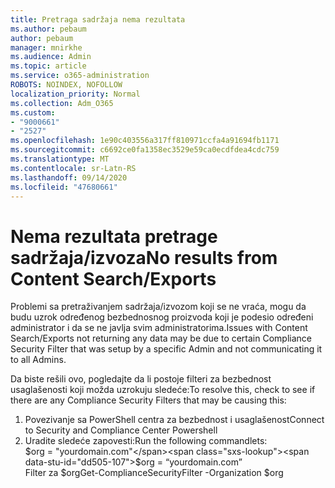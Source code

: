 ```yaml
---
title: Pretraga sadržaja nema rezultata
ms.author: pebaum
author: pebaum
manager: mnirkhe
ms.audience: Admin
ms.topic: article
ms.service: o365-administration
ROBOTS: NOINDEX, NOFOLLOW
localization_priority: Normal
ms.collection: Adm_O365
ms.custom:
- "9000661"
- "2527"
ms.openlocfilehash: 1e90c403556a317ff810971ccfa4a91694fb1171
ms.sourcegitcommit: c6692ce0fa1358ec3529e59ca0ecdfdea4cdc759
ms.translationtype: MT
ms.contentlocale: sr-Latn-RS
ms.lasthandoff: 09/14/2020
ms.locfileid: "47680661"
---
```

# <a name="no-results-from-content-searchexports"></a><span data-ttu-id="dd505-102">Nema rezultata pretrage sadržaja/izvoza</span><span class="sxs-lookup"><span data-stu-id="dd505-102">No results from Content Search/Exports</span></span>

<span data-ttu-id="dd505-103">Problemi sa pretraživanjem sadržaja/izvozom koji se ne vraća, mogu da budu uzrok određenog bezbednosnog proizvoda koji je podesio određeni administrator i da se ne javlja svim administratorima.</span><span class="sxs-lookup"><span data-stu-id="dd505-103">Issues with Content Search/Exports not returning any data may be due to certain Compliance Security Filter that was setup by a specific Admin and not communicating it to all Admins.</span></span>

<span data-ttu-id="dd505-104">Da biste rešili ovo, pogledajte da li postoje filteri za bezbednost usaglašenosti koji možda uzrokuju sledeće:</span><span class="sxs-lookup"><span data-stu-id="dd505-104">To resolve this, check to see if there are any Compliance Security Filters that may be causing this:</span></span>
1. <span data-ttu-id="dd505-105">Povezivanje sa PowerShell centra za bezbednost i usaglašenost</span><span class="sxs-lookup"><span data-stu-id="dd505-105">Connect to Security and Compliance Center Powershell</span></span>
2. <span data-ttu-id="dd505-106">Uradite sledeće zapovesti:</span><span class="sxs-lookup"><span data-stu-id="dd505-106">Run the following commandlets:</span></span>
<br><span data-ttu-id="dd505-107">$org = "yourdomain.com"</span><span class="sxs-lookup"><span data-stu-id="dd505-107">$org = “yourdomain.com”</span></span>
<br><span data-ttu-id="dd505-108">Filter za $org</span><span class="sxs-lookup"><span data-stu-id="dd505-108">Get-ComplianceSecurityFilter -Organization $org</span></span>